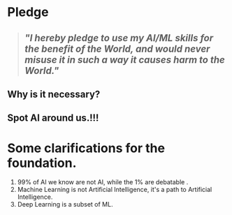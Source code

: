  # Pledge 

> ## *"I hereby pledge to use my AI/ML skills for the benefit of the World, and would never misuse it in such a way it causes harm to the World."*

## Why is it necessary?

## Spot AI around us.!!!

# Some clarifications for the foundation.

1. 99% of AI we know are not AI, while the 1% are debatable .
2. Machine Learning is not Artificial Intelligence, it's a path to Artificial Intelligence.
3. Deep Learning is a subset of ML.
